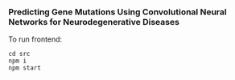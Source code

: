 ### Predicting Gene Mutations Using Convolutional Neural Networks for Neurodegenerative Diseases

To run frontend:
```
cd src
npm i
npm start
```
